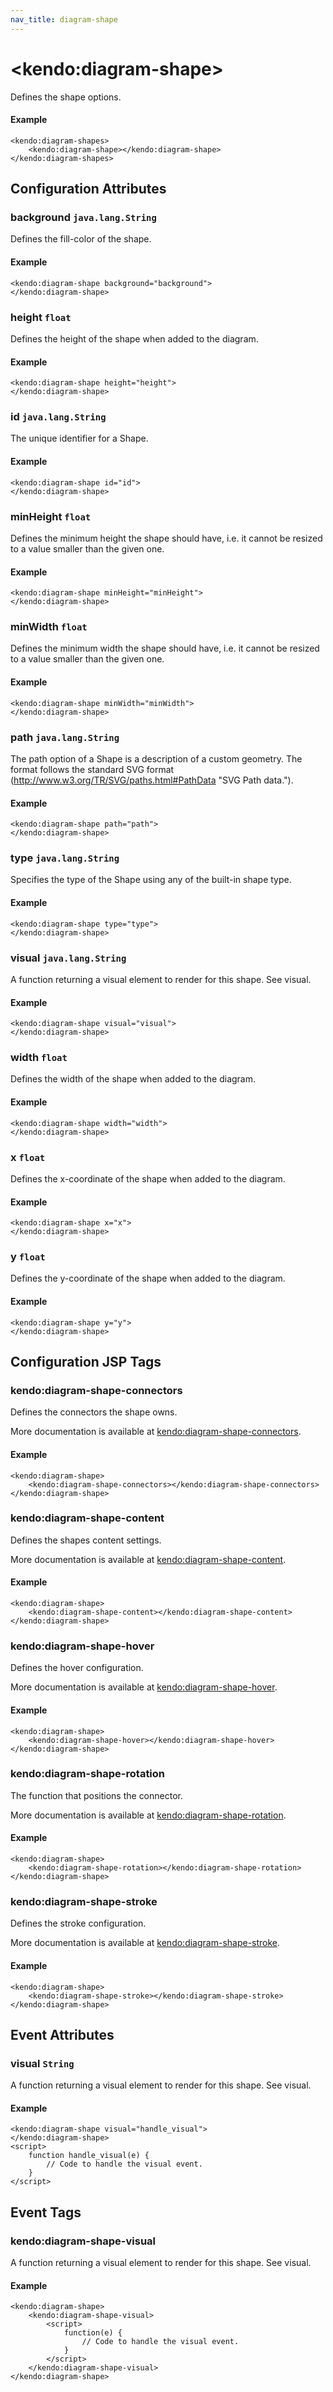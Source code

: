 ```yaml
---
nav_title: diagram-shape
---
```


# \<kendo:diagram-shape\>

Defines the shape options.

#### Example
    <kendo:diagram-shapes>
        <kendo:diagram-shape></kendo:diagram-shape>
    </kendo:diagram-shapes>

## Configuration Attributes

### background `java.lang.String`

Defines the fill-color of the shape.

#### Example
    <kendo:diagram-shape background="background">
    </kendo:diagram-shape>

### height `float`

Defines the height of the shape when added to the diagram.

#### Example
    <kendo:diagram-shape height="height">
    </kendo:diagram-shape>

### id `java.lang.String`

The unique identifier for a Shape.

#### Example
    <kendo:diagram-shape id="id">
    </kendo:diagram-shape>

### minHeight `float`

Defines the minimum height the shape should have, i.e. it cannot be resized to a value smaller than the given one.

#### Example
    <kendo:diagram-shape minHeight="minHeight">
    </kendo:diagram-shape>

### minWidth `float`

Defines the minimum width the shape should have, i.e. it cannot be resized to a value smaller than the given one.

#### Example
    <kendo:diagram-shape minWidth="minWidth">
    </kendo:diagram-shape>

### path `java.lang.String`

The path option of a Shape is a description of a custom geometry. The format follows the standard SVG format (http://www.w3.org/TR/SVG/paths.html#PathData "SVG Path data.").

#### Example
    <kendo:diagram-shape path="path">
    </kendo:diagram-shape>

### type `java.lang.String`

Specifies the type of the Shape using any of the built-in shape type.

#### Example
    <kendo:diagram-shape type="type">
    </kendo:diagram-shape>

### visual `java.lang.String`

A function returning a visual element to render for this shape.
See visual.

#### Example
    <kendo:diagram-shape visual="visual">
    </kendo:diagram-shape>

### width `float`

Defines the width of the shape when added to the diagram.

#### Example
    <kendo:diagram-shape width="width">
    </kendo:diagram-shape>

### x `float`

Defines the x-coordinate of the shape when added to the diagram.

#### Example
    <kendo:diagram-shape x="x">
    </kendo:diagram-shape>

### y `float`

Defines the y-coordinate of the shape when added to the diagram.

#### Example
    <kendo:diagram-shape y="y">
    </kendo:diagram-shape>


##  Configuration JSP Tags

### kendo:diagram-shape-connectors

Defines the connectors the shape owns.

More documentation is available at [kendo:diagram-shape-connectors](/kendo-ui/api/wrappers/jsp/diagram/shape-connectors).

#### Example

    <kendo:diagram-shape>
        <kendo:diagram-shape-connectors></kendo:diagram-shape-connectors>
    </kendo:diagram-shape>

### kendo:diagram-shape-content

Defines the shapes content settings.

More documentation is available at [kendo:diagram-shape-content](/kendo-ui/api/wrappers/jsp/diagram/shape-content).

#### Example

    <kendo:diagram-shape>
        <kendo:diagram-shape-content></kendo:diagram-shape-content>
    </kendo:diagram-shape>

### kendo:diagram-shape-hover

Defines the hover configuration.

More documentation is available at [kendo:diagram-shape-hover](/kendo-ui/api/wrappers/jsp/diagram/shape-hover).

#### Example

    <kendo:diagram-shape>
        <kendo:diagram-shape-hover></kendo:diagram-shape-hover>
    </kendo:diagram-shape>

### kendo:diagram-shape-rotation

The function that positions the connector.

More documentation is available at [kendo:diagram-shape-rotation](/kendo-ui/api/wrappers/jsp/diagram/shape-rotation).

#### Example

    <kendo:diagram-shape>
        <kendo:diagram-shape-rotation></kendo:diagram-shape-rotation>
    </kendo:diagram-shape>

### kendo:diagram-shape-stroke

Defines the stroke configuration.

More documentation is available at [kendo:diagram-shape-stroke](/kendo-ui/api/wrappers/jsp/diagram/shape-stroke).

#### Example

    <kendo:diagram-shape>
        <kendo:diagram-shape-stroke></kendo:diagram-shape-stroke>
    </kendo:diagram-shape>


## Event Attributes

### visual `String`

A function returning a visual element to render for this shape.
See visual.


#### Example
    <kendo:diagram-shape visual="handle_visual">
    </kendo:diagram-shape>
    <script>
        function handle_visual(e) {
            // Code to handle the visual event.
        }
    </script>

## Event Tags

### kendo:diagram-shape-visual

A function returning a visual element to render for this shape.
See visual.


#### Example
    <kendo:diagram-shape>
        <kendo:diagram-shape-visual>
            <script>
                function(e) {
                    // Code to handle the visual event.
                }
            </script>
        </kendo:diagram-shape-visual>
    </kendo:diagram-shape>

